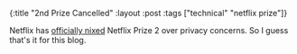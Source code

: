 {:title "2nd Prize Cancelled"
 :layout :post
 :tags ["technical" "netflix prize"]}

Netflix has [officially nixed](http://blog.netflix.com/2010/03/this-is-neil-hunt-chief-product-officer.html) Netflix Prize 2 over privacy concerns. So I guess that's it for this blog.
